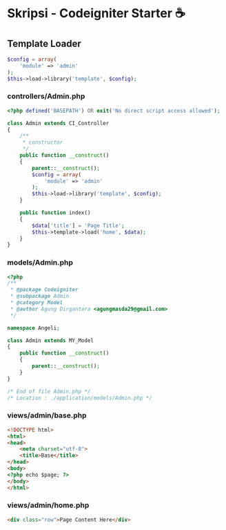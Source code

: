 # Skripsi - Codeigniter Starter :coffee:

## Template Loader

```php
$config = array(
	'module' => 'admin'
);
$this->load->library('template', $config);

```

### controllers/Admin.php

```php
<?php defined('BASEPATH') OR exit('No direct script access allowed');

class Admin extends CI_Controller
{
	/**
	 * constructor
	 */
	public function __construct()
	{
		parent::__construct();
		$config = array(
			'module' => 'admin'
		);
		$this->load->library('template', $config);
	}

	public function index()
	{
		$data['title'] = 'Page Title';
		$this->template->load('home', $data);
	}
}
```

### models/Admin.php

```php
<?php
/**
 * @package Codeigniter
 * @subpackage Admin
 * @category Model
 * @author Agung Dirgantara <agungmasda29@gmail.com>
 */

namespace Angeli;

class Admin extends MY_Model
{
	public function __construct()
	{
		parent::__construct();
	}
}

/* End of file Admin.php */
/* Location : ./application/models/Admin.php */
```

### views/admin/base.php

```html
<!DOCTYPE html>
<html>
<head>
	<meta charset="utf-8">
	<title>Base</title>
</head>
<body>
<?php echo $page; ?>
</body>
</html>
```

### views/admin/home.php

```html
<div class="row">Page Content Here</div>
```